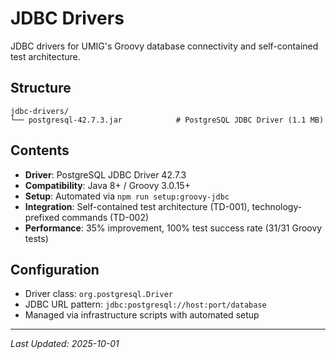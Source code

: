# JDBC Drivers

JDBC drivers for UMIG's Groovy database connectivity and self-contained test architecture.

## Structure

```
jdbc-drivers/
└── postgresql-42.7.3.jar            # PostgreSQL JDBC Driver (1.1 MB)
```

## Contents

- **Driver**: PostgreSQL JDBC Driver 42.7.3
- **Compatibility**: Java 8+ / Groovy 3.0.15+
- **Setup**: Automated via `npm run setup:groovy-jdbc`
- **Integration**: Self-contained test architecture (TD-001), technology-prefixed commands (TD-002)
- **Performance**: 35% improvement, 100% test success rate (31/31 Groovy tests)

## Configuration

- Driver class: `org.postgresql.Driver`
- JDBC URL pattern: `jdbc:postgresql://host:port/database`
- Managed via infrastructure scripts with automated setup

---

_Last Updated: 2025-10-01_
